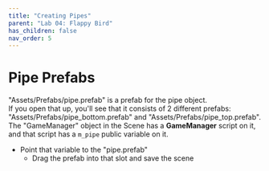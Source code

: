 ```yaml
---
title: "Creating Pipes"
parent: "Lab 04: Flappy Bird"
has_children: false
nav_order: 5
---
```


# Pipe Prefabs
"Assets/Prefabs/pipe.prefab" is a prefab for the pipe object.\
If you open that up, you'll see that it consists of 2 different prefabs:\
"Assets/Prefabs/pipe_bottom.prefab" and "Assets/Prefabs/pipe_top.prefab".\
The "GameManager" object in the Scene has a **GameManager** script on it,
and that script has a `m_pipe` public variable on it.
* Point that variable to the "pipe.prefab"
    * Drag the prefab into that slot and save the scene


